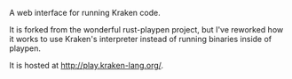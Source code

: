 
A web interface for running Kraken code.

It is forked from the wonderful rust-playpen project, but I've reworked how it works to use Kraken's interpreter instead of running binaries inside of playpen.

It is hosted at <http://play.kraken-lang.org/>.

